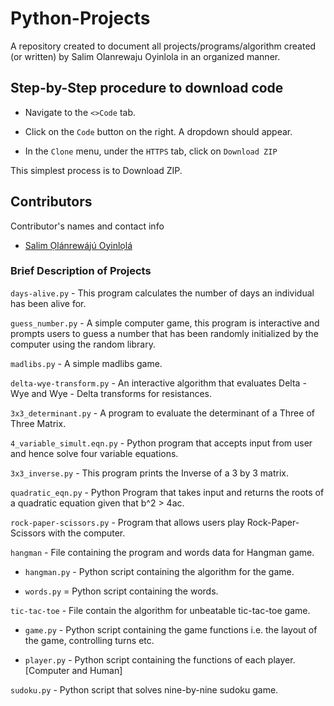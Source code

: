# Python-Projects

A repository created to document all projects/programs/algorithm created (or written) by Salim Olanrewaju Oyinlola in an organized manner.

## Step-by-Step procedure to download code

* Navigate to the `<>Code` tab.

* Click on the `Code` button on the right. A dropdown should appear.

* In the `Clone` menu, under the `HTTPS` tab, click on `Download ZIP`

This simplest process is to Download ZIP.

## Contributors

Contributor's names and contact info

* [Salim Ọlánrewájú Oyinlọlá](https://twitter.com/SalimOpines)

### Brief Description of Projects

`days-alive.py` - This program calculates the number of days an individual has been alive for.

`guess_number.py` - A simple computer game, this program is interactive and prompts users to guess a number that has been randomly initialized by the computer using the random library. 

`madlibs.py` - A simple madlibs game. 

`delta-wye-transform.py` - An interactive algorithm that evaluates Delta - Wye and Wye - Delta transforms for resistances.

`3x3_determinant.py` - A program to evaluate the determinant of a Three of Three Matrix. 

`4_variable_simult.eqn.py` - Python program that accepts input from user and hence solve four variable equations. 

`3x3_inverse.py` - This program prints the Inverse of a 3 by 3 matrix.

`quadratic_eqn.py` - Python Program that takes input and returns the roots of a quadratic equation given that b^2 > 4ac. 

`rock-paper-scissors.py` - Program that allows users play Rock-Paper-Scissors with the computer.

`hangman` - File containing the program and words data for Hangman game.

* `hangman.py` - Python script containing the algorithm for the game.

* `words.py` = Python script containing the words.

`tic-tac-toe` - File contain the algorithm for unbeatable tic-tac-toe game.

* `game.py` - Python script containing the game functions i.e. the layout of the game, controlling turns etc.

* `player.py` - Python script containing the functions of each player. [Computer and Human]


`sudoku.py` - Python script that solves nine-by-nine sudoku game.